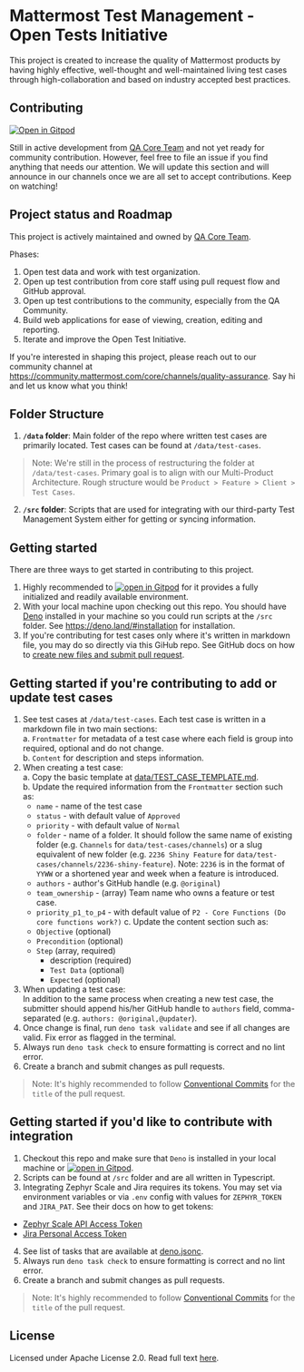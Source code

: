 # Mattermost Test Management - Open Tests Initiative

This project is created to increase the quality of Mattermost products by having highly effective, well-thought and well-maintained living test cases through high-collaboration and based on industry accepted best practices.

## Contributing
[![Open in Gitpod](https://gitpod.io/button/open-in-gitpod.svg)](https://gitpod.io/#https://github.com/mattermost/mattermost-test-management)

Still in active development from [QA Core Team](https://github.com/orgs/mattermost/teams/qa-core-team) and not yet ready for community contribution. However, feel free to file an issue if you find anything that needs our attention. We will update this section and will announce in our channels once we are all set to accept contributions. Keep on watching!

## Project status and Roadmap
This project is actively maintained and owned by [QA Core Team](https://github.com/orgs/mattermost/teams/qa-core-team).

Phases:
1. Open test data and work with test organization.
2. Open up test contribution from core staff using pull request flow and GitHub approval.
3. Open up test contributions to the community, especially from the QA Community.
4. Build web applications for ease of viewing, creation, editing and reporting.
5. Iterate and improve the Open Test Initiative.

If you're interested in shaping this project, please reach out to our community channel at https://community.mattermost.com/core/channels/quality-assurance. Say hi and let us know what you think!

## Folder Structure
1. __`/data` folder__: Main folder of the repo where written test cases are primarily located. Test cases can be found at `/data/test-cases`.

> Note: We're still in the process of restructuring the folder at `/data/test-cases`. Primary goal is to align with our Multi-Product Architecture. Rough structure would be `Product > Feature > Client > Test Cases`.

2. __`/src` folder__: Scripts that are used for integrating with our third-party Test Management System either for getting or syncing information.

## Getting started
There are three ways to get started in contributing to this project.
1. Highly recommended to [![open in Gitpod](https://img.shields.io/badge/open%20in-Gitpod-908a85?logo=gitpod)](https://gitpod.io/#https://github.com/mattermost/mattermost-test-management) for it provides a fully initialized and readily available environment.
2. With your local machine upon checking out this repo. You should have [Deno](https://deno.land/) installed in your machine so you could run scripts at the `/src` folder. See https://deno.land/#installation for installation.
3. If you're contributing for test cases only where it's written in markdown file, you may do so directly via this GiHub repo. See GitHub docs on how to [create new files and submit pull request](https://docs.github.com/en/repositories/working-with-files/managing-files/creating-new-files).

## Getting started if you're contributing to add or update test cases
1. See test cases at `/data/test-cases`. Each test case is written in a markdown file in two main sections:\
a. `Frontmatter` for metadata of a test case where each field is group into required, optional and do not change.\
b. `Content` for description and steps information.
2. When creating a test case:\
a. Copy the basic template at [data/TEST_CASE_TEMPLATE.md](https://raw.githubusercontent.com/mattermost/mattermost-test-management/main/data/TEST_CASE_TEMPLATE.md).\
b. Update the required information from the `Frontmatter` section such as:
    - `name` - name of the test case
    - `status` - with default value of `Approved`
    - `priority` - with default value of `Normal`
    - `folder` - name of a folder. It should follow the same name of existing folder (e.g. `Channels` for `data/test-cases/channels`) or a slug equivalent of new folder (e.g. `2236 Shiny Feature` for `data/test-cases/channels/2236-shiny-feature`). Note: `2236` is in the format of `YYWW` or a shortened year and week when a feature is introduced.
    - `authors` - author's GitHub handle (e.g. `@original`)
    - `team_ownership` - (array) Team name who owns a feature or test case.
    - `priority_p1_to_p4` - with default value of `P2 - Core Functions (Do core functions work?)`
c. Update the content section such as:
    - `Objective` (optional)
    - `Precondition` (optional)
    - `Step` (array, required)
      - description (required)
      - `Test Data` (optional)
      - `Expected` (optional)
3. When updating a test case:\
In addition to the same process when creating a new test case, the submitter should append his/her GitHub handle to `authors` field, comma-separated (e.g. `authors: @original,@updater`).
4. Once change is final, run `deno task validate` and see if all changes are valid. Fix error as flagged in the terminal.
5. Always run `deno task check` to ensure formatting is correct and no lint error. 
6. Create a branch and submit changes as pull requests.

> Note: It's highly recommended to follow [Conventional Commits](https://www.conventionalcommits.org/en/v1.0.0/) for the `title` of the pull request.

## Getting started if you'd like to contribute with integration
1. Checkout this repo and make sure that `Deno` is installed in your local machine or [![open in Gitpod](https://img.shields.io/badge/open%20in-Gitpod-908a85?logo=gitpod)](https://gitpod.io/#https://github.com/mattermost/mattermost-test-management).
2. Scripts can be found at `/src` folder and are all written in Typescript.
3. Integrating Zephyr Scale and Jira requires its tokens. You may set via environment variables or via `.env` config with values for `ZEPHYR_TOKEN` and `JIRA_PAT`. See their docs on how to get tokens:
- [Zephyr Scale API Access Token](https://support.smartbear.com/zephyr-scale-cloud/docs/rest-api/generating-api-access-tokens.html)
- [Jira Personal Access Token](https://confluence.atlassian.com/enterprise/using-personal-access-tokens-1026032365.html)
4. See list of tasks that are available at [deno.jsonc]([here](https://github.com/mattermost/mattermost-test-management/blob/main/deno.jsonc)).
5. Always run `deno task check` to ensure formatting is correct and no lint error.
6. Create a branch and submit changes as pull requests.

> Note: It's highly recommended to follow [Conventional Commits](https://www.conventionalcommits.org/en/v1.0.0/) for the `title` of the pull request.

## License
Licensed under Apache License 2.0. Read full text [here](https://github.com/mattermost/mattermost-test-management/blob/main/LICENSE).
